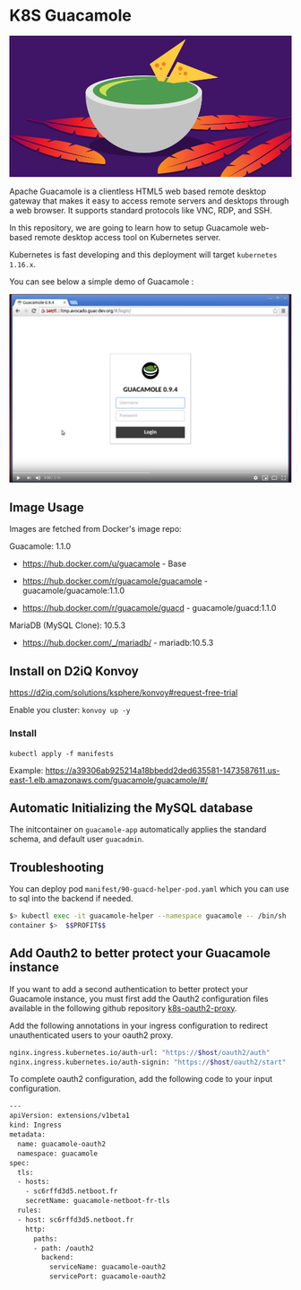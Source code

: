 # K8S Guacamole

![banner](meta/k8s-guacamole-banner.png)

Apache Guacamole is a clientless HTML5 web based remote desktop gateway that makes it easy to access remote servers and desktops through a web browser. It supports standard protocols like VNC, RDP, and SSH.

In this repository, we are going to learn how to setup Guacamole web-based remote desktop access tool on Kubernetes server.

Kubernetes is fast developing and this deployment will target `kubernetes 1.16.x`.

You can see below a simple demo of Guacamole :

[![Watch the video](meta/k8s-guacamole-preview.png)](https://youtu.be/AjuHJHtd4zU)

## Image Usage

Images are fetched from Docker's image repo:

Guacamole: 1.1.0

* https://hub.docker.com/u/guacamole - Base

* https://hub.docker.com/r/guacamole/guacamole  - guacamole/guacamole:1.1.0
* https://hub.docker.com/r/guacamole/guacd  - guacamole/guacd:1.1.0

MariaDB (MySQL Clone): 10.5.3

* https://hub.docker.com/_/mariadb/ - mariadb:10.5.3

## Install on D2iQ Konvoy

https://d2iq.com/solutions/ksphere/konvoy#request-free-trial

Enable you cluster: `konvoy up -y`

### Install

`kubectl apply -f manifests`

Example: https://a39306ab925214a18bbedd2ded635581-1473587611.us-east-1.elb.amazonaws.com/guacamole/guacamole/#/

## Automatic Initializing the MySQL database

The initcontainer on `guacamole-app` automatically applies the standard schema, and default user `guacadmin`.

## Troubleshooting

You can deploy pod  `manifest/90-guacd-helper-pod.yaml` which you can use to sql into the backend if needed.


```bash
$> kubectl exec -it guacamole-helper --namespace guacamole -- /bin/sh
container $>  $$PROFIT$$
```

## Add Oauth2 to better protect your Guacamole instance

If you want to add a second authentication to better protect your Guacamole instance, you must first add the Oauth2 configuration files available in the following github repository [k8s-oauth2-proxy](https://github.com/thomas-illiet/k8s-oauth2-proxy).

Add the following annotations in your ingress configuration to redirect unauthenticated users to your oauth2 proxy.

```bash
nginx.ingress.kubernetes.io/auth-url: "https://$host/oauth2/auth"
nginx.ingress.kubernetes.io/auth-signin: "https://$host/oauth2/start"
```

To complete oauth2 configuration, add the following code to your input configuration.

```bash
---
apiVersion: extensions/v1beta1
kind: Ingress
metadata:
  name: guacamole-oauth2
  namespace: guacamole
spec:
  tls:
  - hosts:
    - sc6rffd3d5.netboot.fr
    secretName: guacamole-netboot-fr-tls
  rules:
  - host: sc6rffd3d5.netboot.fr
    http:
      paths:
      - path: /oauth2
        backend:
          serviceName: guacamole-oauth2
          servicePort: guacamole-oauth2
```
